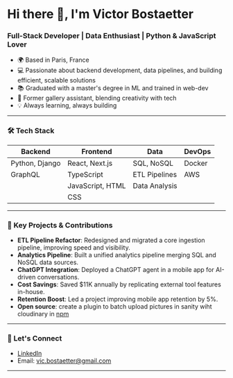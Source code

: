 # Hi there 👋, I'm Victor Bostaetter

### Full-Stack Developer | Data Enthusiast | Python & JavaScript Lover

- 🌍 Based in Paris, France
- 💻 Passionate about backend development, data pipelines, and building efficient, scalable solutions
- 📚 Graduated with a master's degree in ML and trained in web-dev
- 🎨 Former gallery assistant, blending creativity with tech
- 💡 Always learning, always building

---

### 🛠 Tech Stack

| **Backend**       | **Frontend**      | **Data**          | **DevOps**        |
|-------------------|-------------------|-------------------|-------------------|
| Python, Django    | React, Next.js    | SQL, NoSQL        | Docker            |
| GraphQL           | TypeScript        | ETL Pipelines     | AWS               |
|                   | JavaScript, HTML  | Data Analysis     |                   |
|                   | CSS               |                   |                   |

---

### 🚀 Key Projects & Contributions

- **ETL Pipeline Refactor**: Redesigned and migrated a core ingestion pipeline, improving speed and visibility.
- **Analytics Pipeline**: Built a unified analytics pipeline merging SQL and NoSQL data sources.
- **ChatGPT Integration**: Deployed a ChatGPT agent in a mobile app for AI-driven conversations.
- **Cost Savings**: Saved $11K annually by replicating external tool features in-house.
- **Retention Boost**: Led a project improving mobile app retention by 5%.
- **Open source**: create a plugin to batch upload pictures in sanity wiht cloudinary in [npm](https://www.npmjs.com/package/batch-upload-sanity-plugin-cloudinary)

---

### 🔗 Let's Connect

- [LinkedIn](https://linkedin.com/in/victor-bostaetter-460bb2164/en)
- Email: vic.bostaetter@gmail.com

---

